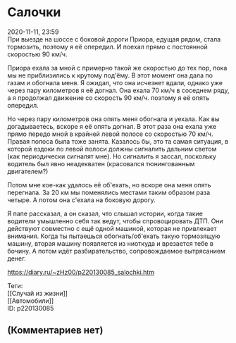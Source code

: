 Салочки
=======

  
2020-11-11, 23:59  
 При выезде на шоссе с боковой дороги Приора, едущая рядом, стала тормозить, поэтому я её опередил. И поехал прямо с постоянной скоростью 90 км/ч.   
   
 Приора ехала за мной с примерно такой же скоростью до тех пор, пока мы не приблизились к крутому под'ёму. В этот момент она дала по газам и обогнала меня. Я ожидал, что она исчезнет вдали, однако уже через пару километров я её догнал. Она ехала 70 км/ч в соседнем ряду, а я продолжал движение со скорость 90 км/ч. поэтому я её опять опередил.   
   
 Но через пару километров она опять меня обогнала и уехала. Как вы догадываетесь, вскоре я её опять догнал. В этот раза она ехала уже прямо передо мной в крайней левой полосе со скоростью 70 км/ч. Правая полоса была тоже занята. Казалось бы, это та самая ситуация, в которой ездоки по левой полоси должны сигналить дальним светом (как периодически сигналят мне). Но сигналить я зассал, поскольку водитель был явно неадекватен (красовался тюнингованным двигателем?)   
   
 Потом мне кое-как удалось её об'ехать, но вскоре она меня опять перегнала. За 20 км мы поменялись местами таким образом раза четыре. А потом она с'ехала на боковую дорогу.   
   
 Я папе рассказал, а он сказал, что слышал истории, когда такие водители умышленно себя так ведут, чтобы спровоцировать ДТП. Они действуют совместно с ещё одной машиной, которая не привлекает внимания. Когда ты пытаешься обогнать/об'ехать такую тормозящую машину, вторая машину появляется из ниоткуда и врезается тебе в бочину. А потом идёт разбирательство, сопровождаемое вытрясанием денег.   
  
<https://diary.ru/~zHz00/p220130085_salochki.htm>  
  
Теги:  
[[Случай из жизни]]  
[[Автомобили]]  
ID: p220130085  


(Комментариев нет)
------------------